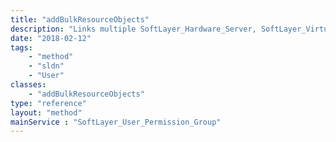 ```yaml
---
title: "addBulkResourceObjects"
description: "Links multiple SoftLayer_Hardware_Server, SoftLayer_Virtual_Guest, or SoftLayer_Virtual_DedicatedHost objects to the group. All objects must be of the same type. "
date: "2018-02-12"
tags:
    - "method"
    - "sldn"
    - "User"
classes:
    - "addBulkResourceObjects"
type: "reference"
layout: "method"
mainService : "SoftLayer_User_Permission_Group"
---
```

